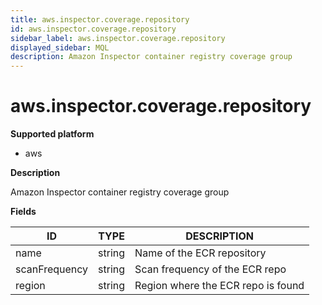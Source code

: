 ```yaml
---
title: aws.inspector.coverage.repository
id: aws.inspector.coverage.repository
sidebar_label: aws.inspector.coverage.repository
displayed_sidebar: MQL
description: Amazon Inspector container registry coverage group
---
```


# aws.inspector.coverage.repository

**Supported platform**

- aws

**Description**

Amazon Inspector container registry coverage group

**Fields**

| ID            | TYPE   | DESCRIPTION                        |
| ------------- | ------ | ---------------------------------- |
| name          | string | Name of the ECR repository         |
| scanFrequency | string | Scan frequency of the ECR repo     |
| region        | string | Region where the ECR repo is found |

